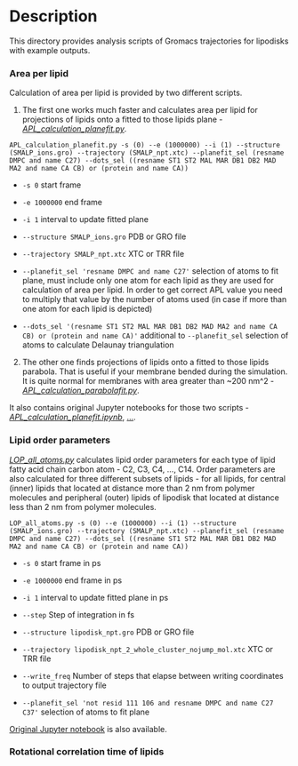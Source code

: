 # Description

This directory provides analysis scripts of Gromacs trajectories for lipodisks with example outputs.

### Area per lipid
Calculation of area per lipid is provided by two different scripts.
1. The first one works much faster and calculates area per lipid for projections of lipids onto a fitted to those lipids plane - [*APL_calculation_planefit.py*](APL_calculation_planefit.py).

`APL_calculation_planefit.py -s (0) --e (1000000) --i (1) --structure (SMALP_ions.gro) --trajectory (SMALP_npt.xtc) --planefit_sel (resname DMPC and name C27) --dots_sel ((resname ST1 ST2 MAL MAR DB1 DB2 MAD MA2 and name CA CB) or (protein and name CA))`

- `-s 0` start frame

- `-e 1000000` end frame

- `-i 1` interval to update fitted plane

- `--structure SMALP_ions.gro` PDB or GRO file

- `--trajectory SMALP_npt.xtc` XTC or TRR file

- `--planefit_sel 'resname DMPC and name C27'` selection of atoms to fit plane, must include only one atom for each lipid as they are used for calculation of area per lipid. In order to get correct APL value you need to multiply that value by the number of atoms used (in case if more than one atom for each lipid is depicted)

- `--dots_sel '(resname ST1 ST2 MAL MAR DB1 DB2 MAD MA2 and name CA CB) or (protein and name CA)'` additional to `--planefit_sel` selection of atoms to calculate Delaunay triangulation

2. The other one finds projections of lipids onto a fitted to those lipids parabola. That is useful if your membrane bended during the simulation. It is quite normal for membranes with area greater than ~200 nm^2 - [*APL_calculation_parabolafit.py*](APL_calculation_parabolafit.py).

It also contains original Jupyter notebooks for those two scripts - [*APL_calculation_planefit.ipynb*](APL_calculation_planefit.ipynb), [...](...).
### Lipid order parameters

[*LOP_all_atoms.py*](LOP_all_atoms.py) calculates lipid order parameters for each type of lipid fatty acid chain carbon atom - C2, C3, C4, ..., C14. Order parameters are also calculated for three different subsets of lipids - for all lipids, for central (inner) lipids that located at distance more than 2 nm from polymer molecules and peripheral (outer) lipids of lipodisk that located at distance less than 2 nm from polymer molecules.


`LOP_all_atoms.py -s (0) --e (1000000) --i (1) --structure (SMALP_ions.gro) --trajectory (SMALP_npt.xtc) --planefit_sel (resname DMPC and name C27) --dots_sel ((resname ST1 ST2 MAL MAR DB1 DB2 MAD MA2 and name CA CB) or (protein and name CA))`

- `-s 0` start frame in ps

- `-e 1000000` end frame in ps

- `-i 1` interval to update fitted plane in ps

- `--step` Step of integration in fs

- `--structure lipodisk_npt.gro` PDB or GRO file

- `--trajectory lipodisk_npt_2_whole_cluster_nojump_mol.xtc` XTC or TRR file

- `--write_freq` Number of steps that elapse between writing coordinates to output trajectory file

- `--planefit_sel 'not resid 111 106 and resname DMPC and name C27 C37'` selection of atoms to fit plane

[Original Jupyter notebook](LOP_all_atoms.ipynb) is also available.

### Rotational correlation time of lipids
